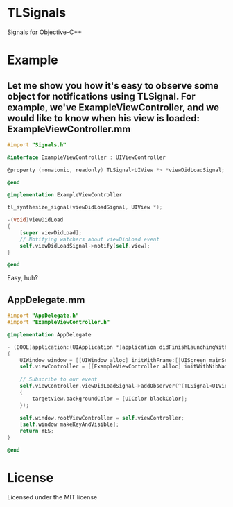 TLSignals
=========

Signals for Objective-C++

Example
=========

Let me show you how it's easy to observe some object for notifications using TLSignal. For example, we've ExampleViewController, and we would like to know when his view is loaded:
ExampleViewController.mm
---------
```objective-c
#import "Signals.h"

@interface ExampleViewController : UIViewController

@property (nonatomic, readonly) TLSignal<UIView *> *viewDidLoadSignal;

@end

@implementation ExampleViewController

tl_synthesize_signal(viewDidLoadSignal, UIView *);

-(void)viewDidLoad
{
    [super viewDidLoad];
    // Notifying watchers about viewDidLoad event
    self.viewDidLoadSignal->notify(self.view);
}

@end
```
Easy, huh?

AppDelegate.mm
---------
```objective-c
#import "AppDelegate.h"
#import "ExampleViewController.h"

@implementation AppDelegate

- (BOOL)application:(UIApplication *)application didFinishLaunchingWithOptions:(NSDictionary *)options
{
    UIWindow window = [[UIWindow alloc] initWithFrame:[[UIScreen mainScreen] bounds]];
    self.viewController = [[ExampleViewController alloc] initWithNibName:@"ViewController" bundle:nil];
    
    // Subscribe to our event
    self.viewController.viewDidLoadSignal->addObserver(^(TLSignal<UIView *> *signal, UIView *targetView)
    {
        targetView.backgroundColor = [UIColor blackColor];
    });
    
    self.window.rootViewController = self.viewController;
    [self.window makeKeyAndVisible];
    return YES;
}

@end

```



License
=========
Licensed under the MIT license
